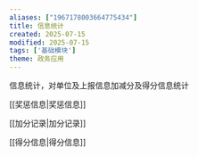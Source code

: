```yaml
---
aliases: ["1967178003664775434"]
title: 信息统计
created: 2025-07-15
modified: 2025-07-15
tags: ['基础模块']
theme: 政务应用
---
```


信息统计，对单位及上报信息加减分及得分信息统计

[[奖惩信息|奖惩信息]]   

[[加分记录|加分记录]]   

 [[得分信息|得分信息]]